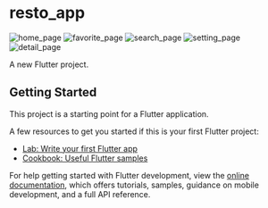 # resto_app
![home_page](https://user-images.githubusercontent.com/110841646/202843625-482af062-ca9d-49ee-b49b-bcca1ea328c4.jpeg|)
![favorite_page](https://user-images.githubusercontent.com/110841646/202843630-ebee4671-1c1f-4749-bd3a-055fd69e2075.jpeg)
![search_page](https://user-images.githubusercontent.com/110841646/202843642-4a94487e-4377-4c92-9625-4662f18f4540.jpeg)
![setting_page](https://user-images.githubusercontent.com/110841646/202843648-ac54e068-9487-4d0b-9877-92a74ca68fd8.jpeg)
![detail_page](https://user-images.githubusercontent.com/110841646/202843650-664dd9dc-1013-4600-b60d-1fbc81202dac.jpeg)

A new Flutter project.

## Getting Started

This project is a starting point for a Flutter application.

A few resources to get you started if this is your first Flutter project:

- [Lab: Write your first Flutter app](https://docs.flutter.dev/get-started/codelab)
- [Cookbook: Useful Flutter samples](https://docs.flutter.dev/cookbook)

For help getting started with Flutter development, view the
[online documentation](https://docs.flutter.dev/), which offers tutorials,
samples, guidance on mobile development, and a full API reference.
